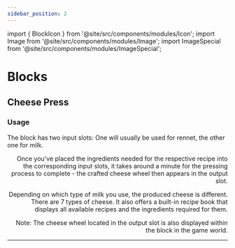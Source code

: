 ```yaml
---
sidebar_position: 2
---
```


import { BlockIcon } from '@site/src/components/modules/Icon';
import Image from '@site/src/components/modules/Image';
import ImageSpecial from '@site/src/components/modules/ImageSpecial';


# Blocks
## Cheese Press
<BlockIcon modId="meadow" imageId="cheese_press.png" description="The Cheese Press is your primary crafting station for making cheese." />

### Usage

The block has two input slots: One will usually be used for rennet, the other one for milk.

<ImageSpecial modId="meadow" imageId="cheese_press_gui.png" align="right" />


Once you've placed the ingredients needed for the respective recipe into the corresponding input slots, it takes around a minute for the pressing process to complete - the crafted cheese wheel then appears in the output slot.

Depending on which type of milk you use, the produced cheese is different. There are 7 types of cheese. It also offers a built-in recipe book that displays all available recipes and the ingredients required for them.

Note: The cheese wheel located in the output slot is also displayed within the block in the game world.

***